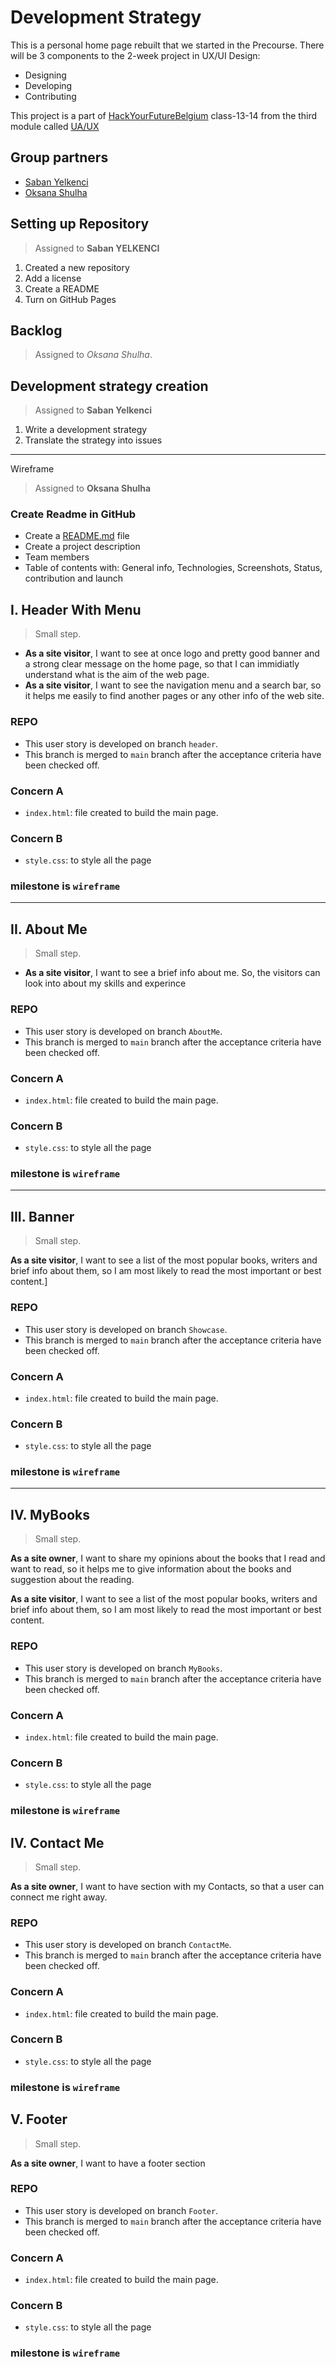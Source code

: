 
# Development Strategy

This is a personal home page rebuilt that we started in the Precourse. There will be 3 components to the 2-week project in UX/UI Design: 
- Designing
- Developing
- Contributing
  



This project is a part of [HackYourFutureBelgium](https://hackyourfuture.be/) class-13-14 from the third module called [UA/UX](https://github.com/HackYourFutureBelgium/ux-ui-design)

## Group partners

- [Saban Yelkenci](https://github.com/sabanyelkenci)
- [Oksana Shulha](https://github.com/OksanaShulha)

## Setting up Repository

> Assigned to **Saban YELKENCI**

1. Created a new repository
2. Add a license
3. Create a README
4. Turn on GitHub Pages

## Backlog

> Assigned to *Oksana Shulha*.

## Development strategy creation

> Assigned to **Saban Yelkenci**

1. Write a development strategy
1. Translate the strategy into issues

---

Wireframe

> Assigned to **Oksana Shulha**

### Create Readme in GitHub

- Create a [README.md](https://github.com/sabanyelkenci/sabanyelkencihomepage/blob/main/README.md) file
- Create a project description
- Team members
- Table of contents with: General info, Technologies, Screenshots, Status, contribution and launch


## I. Header With Menu


> Small step.

- **As a site visitor**, I want to see at once logo and pretty good banner and a strong clear message on the home page, so that I can immidiatly understand what is the aim of the web page.
- **As a site visitor**, I want to see the navigation menu and a search bar, so it helps me easily to find another pages or any other info of the web site.

### REPO

- This user story is developed on branch `header`.
- This branch is merged to `main` branch after the acceptance criteria have been checked off.

### Concern A

- `index.html`: file created to build the main page.

### Concern B

- `style.css`: to style all the page

### milestone is `wireframe`
---

## II. About Me


> Small step.

- **As a site visitor**, I want to see a brief info about me. So, the visitors can look into about my skills and experince  

### REPO

- This user story is developed on branch `AboutMe`.
- This branch is merged to `main` branch after the acceptance criteria have been checked off.

### Concern A

- `index.html`: file created to build the main page.

### Concern B

- `style.css`: to style all the page
### milestone is `wireframe`

---
## III. Banner


> Small step.

 **As a site visitor**, I want to see a list of the most popular books, writers and brief info about them, so I am most likely to read the most important or best content.]
 ### REPO

- This user story is developed on branch `Showcase`.
- This branch is merged to `main` branch after the acceptance criteria have been checked off.

### Concern A

- `index.html`: file created to build the main page.

### Concern B

- `style.css`: to style all the page
### milestone is `wireframe`


---

## IV. MyBooks


> Small step.

 **As a site owner**, I want to share my opinions about the books that I read and want to read, so it helps me to give information about the books and suggestion about the reading.

 **As a site visitor**, I want to see a list of the most popular books, writers and brief info about them, so I am most likely to read the most important or best content.
 ### REPO

- This user story is developed on branch `MyBooks`.
- This branch is merged to `main` branch after the acceptance criteria have been checked off.

### Concern A

- `index.html`: file created to build the main page.

### Concern B

- `style.css`: to style all the page
### milestone is `wireframe`


## IV. Contact Me


> Small step.

 **As a site owner**, I want to have section with my Contacts, so that a user can connect me right away.
 ### REPO

- This user story is developed on branch `ContactMe`.
- This branch is merged to `main` branch after the acceptance criteria have been checked off.

### Concern A

- `index.html`: file created to build the main page.

### Concern B

- `style.css`: to style all the page
### milestone is `wireframe`

## V. Footer


> Small step.

 **As a site owner**, I want to have a footer section
 ### REPO

- This user story is developed on branch `Footer`.
- This branch is merged to `main` branch after the acceptance criteria have been checked off.

### Concern A

- `index.html`: file created to build the main page.

### Concern B

- `style.css`: to style all the page
### milestone is `wireframe`